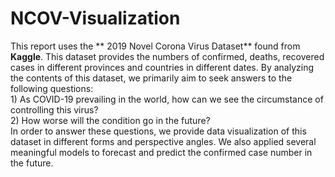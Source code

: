 # NCOV-Visualization
This report uses the ** 2019 Novel Corona Virus Dataset** found from **Kaggle**. This dataset provides the numbers of confirmed, deaths, recovered cases in different provinces and countries in different dates. By analyzing the contents of this dataset, we primarily aim to seek answers to the following questions: 
<br />1) As COVID-19 prevailing in the world, how can we see the circumstance of controlling this virus? 
<br />2) How worse will the condition go in the future? 
<br />In order to answer these questions, we provide data visualization of this dataset in different forms and perspective angles. We also applied several meaningful models to forecast and predict the confirmed case number in the future.   
